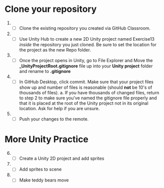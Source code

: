 # Clone your repository
1. - [ ] Clone the existing repository you created via GitHub Classroom.
2. - [ ] Use Unity Hub to create a new 2D Unity project named Exercise13 *inside* the repository you just cloned.  Be sure to set the location for the project as the new Repo folder.  
3. - [ ] Once the project opens in Unity, go to File Explorer and Move the **_UnityProjectRoot.gitignore** file up into your **Unity project** folder and rename to **.gitignore**
4. - [ ] In GitHub Desktop, click commit. Make sure that your project files show up and number of files is reasonable (should **not** be 10's of thousands of files).
   a.	If you have thousands of changed files, return to step 2 to make sure you’ve named the gitignore file properly and that it is placed at the root of the Unity project not in its original location.  Ask for help if you are unsure.
5. - [ ] Push your changes to the remote.

# More Unity Practice

6. - [ ] Create a Unity 2D project and add sprites
7. - [ ] Add sprites to scene
8. - [ ] Make teddy bears move
